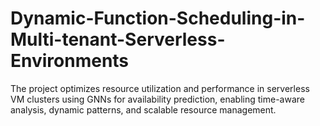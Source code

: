 # Dynamic-Function-Scheduling-in-Multi-tenant-Serverless-Environments
The project optimizes resource utilization and performance in serverless VM clusters using GNNs for availability prediction, enabling time-aware analysis, dynamic patterns, and scalable resource management.

